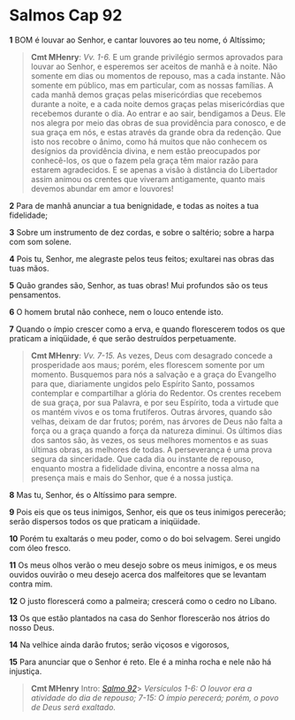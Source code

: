 # Salmos Cap 92

**1** 	BOM é louvar ao Senhor, e cantar louvores ao teu nome, ó Altíssimo;

> **Cmt MHenry**: *Vv. 1-6.* E um grande privilégio sermos aprovados para louvar ao Senhor, e esperemos ser aceitos de manhã e à noite. Não somente em dias ou momentos de repouso, mas a cada instante. Não somente em público, mas em particular, com as nossas famílias. A cada manhã demos graças pelas misericórdias que recebemos durante a noite, e a cada noite demos graças pelas misericórdias que recebemos durante o dia. Ao entrar e ao sair, bendigamos a Deus. Ele nos alegra por meio das obras de sua providência para conosco, e de sua graça em nós, e estas através da grande obra da redenção. Que isto nos recobre o ânimo, como há muitos que não conhecem os desígnios da providência divina, e nem estão preocupados por conhecê-los, os que o fazem pela graça têm maior razão para estarem agradecidos. E se apenas a visão à distância do Libertador assim animou os crentes que viveram antigamente, quanto mais devemos abundar em amor e louvores!

**2** 	Para de manhã anunciar a tua benignidade, e todas as noites a tua fidelidade;

**3** 	Sobre um instrumento de dez cordas, e sobre o saltério; sobre a harpa com som solene.

**4** 	Pois tu, Senhor, me alegraste pelos teus feitos; exultarei nas obras das tuas mãos.

**5** 	Quão grandes são, Senhor, as tuas obras! Mui profundos são os teus pensamentos.

**6** 	O homem brutal não conhece, nem o louco entende isto.

**7** 	Quando o ímpio crescer como a erva, e quando florescerem todos os que praticam a iniqüidade, é que serão destruídos perpetuamente.

> **Cmt MHenry**: *Vv. 7-15.* As vezes, Deus com desagrado concede a prosperidade aos maus; porém, eles florescem somente por um momento. Busquemos para nós a salvação e a graça do Evangelho para que, diariamente ungidos pelo Espírito Santo, possamos contemplar e compartilhar a glória do Redentor. Os crentes recebem de sua graça, por sua Palavra, e por seu Espírito, toda a virtude que os mantém vivos e os toma frutíferos. Outras árvores, quando são velhas, deixam de dar frutos; porém, nas árvores de Deus não falta a força ou a graça quando a força da natureza diminui. Os últimos dias dos santos são, às vezes, os seus melhores momentos e as suas últimas obras, as melhores de todas. A perseverança é uma prova segura da sinceridade. Que cada dia ou instante de repouso, enquanto mostra a fidelidade divina, encontre a nossa alma na presença mais e mais do Senhor, que é a nossa justiça.

**8** 	Mas tu, Senhor, és o Altíssimo para sempre.

**9** 	Pois eis que os teus inimigos, Senhor, eis que os teus inimigos perecerão; serão dispersos todos os que praticam a iniqüidade.

**10** 	Porém tu exaltarás o meu poder, como o do boi selvagem. Serei ungido com óleo fresco.

**11** 	Os meus olhos verão o meu desejo sobre os meus inimigos, e os meus ouvidos ouvirão o meu desejo acerca dos malfeitores que se levantam contra mim.

**12** 	O justo florescerá como a palmeira; crescerá como o cedro no Líbano.

**13** 	Os que estão plantados na casa do Senhor florescerão nos átrios do nosso Deus.

**14** 	Na velhice ainda darão frutos; serão viçosos e vigorosos,

**15** 	Para anunciar que o Senhor é reto. Ele é a minha rocha e nele não há injustiça.


> **Cmt MHenry** Intro: *[Salmo 92](../19A-Sl/92.md#0)*> *Versículos 1-6: O louvor era a atividade do dia de repouso; 7-15: O ímpio perecerá; porém, o povo de Deus será exaltado.*